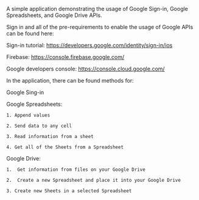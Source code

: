 A simple application demonstrating the usage of Google Sign-in, Google Spreadsheets, and Google Drive APIs.

Sign in and all of the pre-requirements to enable the usage of Google APIs can be found here:

Sign-in tutorial:
https://developers.google.com/identity/sign-in/ios

Firebase:
https://console.firebase.google.com/

Google developers console:
https://console.cloud.google.com/

In the application, there can be found methods for:

Google Sing-in

Google Spreadsheets:

    1. Append values

    2. Send data to any cell

    3. Read information from a sheet

    4. Get all of the Sheets from a Spreadsheet

Google Drive:

    1.  Get information from files on your Google Drive

    2.  Create a new Spreadsheet and place it into your Google Drive

    3. Create new Sheets in a selected Spreadsheet
